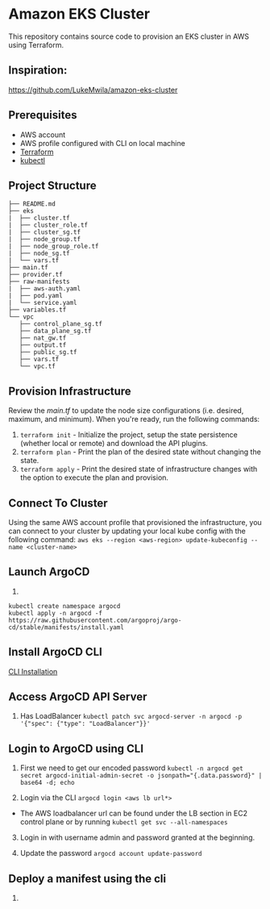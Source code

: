 # Amazon EKS Cluster
This repository contains source code to provision an EKS cluster in AWS using Terraform. 

## Inspiration:
https://github.com/LukeMwila/amazon-eks-cluster

## Prerequisites
* AWS account
* AWS profile configured with CLI on local machine
* [Terraform](https://www.terraform.io/)
* [kubectl](https://kubernetes.io/docs/tasks/tools/)

## Project Structure

```
├── README.md
├── eks
|  ├── cluster.tf
|  ├── cluster_role.tf
|  ├── cluster_sg.tf
|  ├── node_group.tf
|  ├── node_group_role.tf
|  ├── node_sg.tf
|  └── vars.tf
├── main.tf
├── provider.tf
├── raw-manifests
|  ├── aws-auth.yaml
|  ├── pod.yaml
|  └── service.yaml
├── variables.tf
└── vpc
   ├── control_plane_sg.tf
   ├── data_plane_sg.tf
   ├── nat_gw.tf
   ├── output.tf
   ├── public_sg.tf
   ├── vars.tf
   └── vpc.tf
```

## Provision Infrastructure
Review the *main.tf* to update the node size configurations (i.e. desired, maximum, and minimum). When you're ready, run the following commands:
1. `terraform init` - Initialize the project, setup the state persistence (whether local or remote) and download the API plugins.
2. `terraform plan` - Print the plan of the desired state without changing the state.
3. `terraform apply` - Print the desired state of infrastructure changes with the option to execute the plan and provision. 

## Connect To Cluster
Using the same AWS account profile that provisioned the infrastructure, you can connect to your cluster by updating your local kube config with the following command:
`aws eks --region <aws-region> update-kubeconfig --name <cluster-name>`

## Launch ArgoCD
1. 
```
kubectl create namespace argocd
kubectl apply -n argocd -f https://raw.githubusercontent.com/argoproj/argo-cd/stable/manifests/install.yaml
```

## Install ArgoCD CLI
[CLI Installation](https://argo-cd.readthedocs.io/en/stable/cli_installation)

## Access ArgoCD API Server

1. Has LoadBalancer
`kubectl patch svc argocd-server -n argocd -p '{"spec": {"type": "LoadBalancer"}}'`

## Login to ArgoCD using CLI

1. First we need to get our encoded password
`kubectl -n argocd get secret argocd-initial-admin-secret -o jsonpath="{.data.password}" | base64 -d; echo`

2. Login via the CLI
`argocd login <aws lb url*>`
* The AWS loadbalancer url can be found under the LB section in EC2 control plane or by running 
`kubectl get svc --all-namespaces`

3. Login in with username admin and password granted at the beginning.

4. Update the password
`argocd account update-password`

## Deploy a manifest using the cli

1. 
```argocd app create weatherapp --repo https://github.com/DavidXIVII/weather-deployment-k8s.git --path eks --dest-server https://kubernetes.default.svc --dest-namespace default
```

